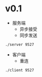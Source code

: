 # v0.1

- 服务端
    - 异步接受
    - 同步发送

```bash
./server 9527
```


- 客户端
    - 重连


```bash
./client 9527
```